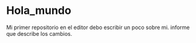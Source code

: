 # Hola_mundo
Mi primer repositorio
en el editor debo escribir un poco sobre mi.
informe que describe los cambios.
